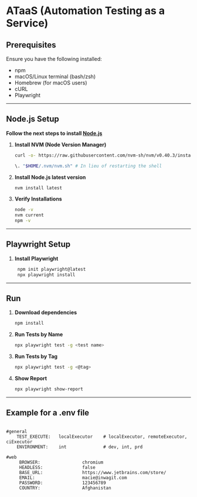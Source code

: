# ATaaS (Automation Testing as a Service)

## Prerequisites

Ensure you have the following installed:

- npm
- macOS/Linux terminal (bash/zsh)
- Homebrew (for macOS users)
- cURL
- Playwright


---


## Node.js Setup

**Follow the next steps to install [Node.js](https://nodejs.org/en/download)**


1. **Install NVM (Node Version Manager)**

   ```bash
   curl -o- https://raw.githubusercontent.com/nvm-sh/nvm/v0.40.3/install.sh | bash

   \. "$HOME/.nvm/nvm.sh" # In lieu of restarting the shell
   ```

2. **Install Node.js latest version**

   ```bash
   nvm install latest
   ```

3. **Verify Installations**

   ```bash
   node -v
   nvm current
   npm -v
   ```

---
## Playwright Setup

1. **Install Playwright**
     
   ```bash
    npm init playwright@latest
    npx playwright install  
   ```

---
## Run

1. **Download dependencies**

    ```bash
   npm install
   ```

2. **Run Tests by Name**

   ```bash
   npx playwright test -g <test name>
   ```
   
3. **Run Tests by Tag**
   ```bash
   npx playwright test -g <@tag>
   ```
   
4. **Show Report**

   ```bash
   npx playwright show-report
   ```
---

## Example for a .env file

```

#general
    TEST_EXECUTE:   localExecutor    # localExecutor, remoteExecutor, ciExecutor
    ENVIRONMENT:    int              # dev, int, prd

#web
     BROWSER:                chromium
     HEADLESS:               false
     BASE_URL:               https://www.jetbrains.com/store/
     EMAIL:                  macie@inwagit.com
     PASSWORD:               123456789
     COUNTRY:                Afghanistan
```

